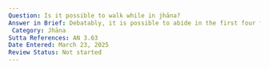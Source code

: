 ```yaml
---
Question: Is it possible to walk while in jhāna?
Answer in Brief: Debatably, it is possible to abide in the first four form jhānas while walking.
 Category: Jhāna
Sutta References: AN 3.63
Date Entered: March 23, 2025
Review Status: Not started
---
```

